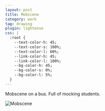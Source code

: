 ```yaml
---
layout: post
title: Mobscene
category: work
tag: drawing
plugin: lightense
css: |
  :root {
    --text-color-h: 45;
    --text-color-s: 100%;
    --text-color-l: 60%;
    --link-color-h: 45;
    --link-color-l: 100%;
    --bg-color-h: 45;
    --bg-color-s: 0%;
    --bg-color-l: 5%;
  }
---
```


Mobscene on a bus. Full of mocking students.

<p><img src="{{ site.file }}/work/mobscene.jpg" alt="Mobscene" data-lightense-background="#000"></p>
